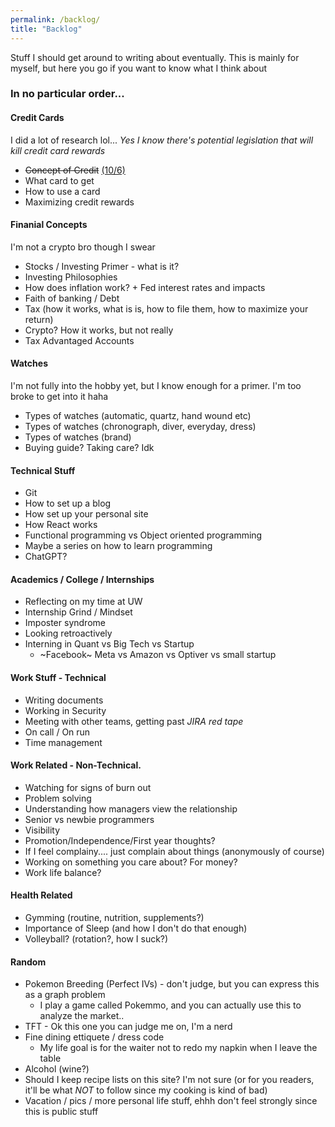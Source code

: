 ```yaml
---
permalink: /backlog/
title: "Backlog"
---
```

Stuff I should get around to writing about eventually. This is mainly
for myself, but here you go if you want to know what I think about
### In no particular order...

#### Credit Cards
I did a lot of research lol...
*Yes I know there's potential legislation that will kill credit card rewards*
* ~~Concept of Credit~~ [(10/6)](https://qiujames.com/credit_primer/)
* What card to get
* How to use a card
* Maximizing credit rewards

#### Finanial Concepts
I'm not a crypto bro though I swear
* Stocks / Investing Primer - what is it?
* Investing Philosophies
* How does inflation work? + Fed interest rates and impacts
* Faith of banking / Debt
* Tax (how it works, what is is, how to file them, how to maximize your return)
* Crypto? How it works, but not really
* Tax Advantaged Accounts

#### Watches
I'm not fully into the hobby yet, but I know enough for a primer.
I'm too broke to get into it haha
* Types of watches (automatic, quartz, hand wound etc)
* Types of watches (chronograph, diver, everyday, dress)
* Types of watches (brand)
* Buying guide? Taking care? Idk

#### Technical Stuff
* Git
* How to set up a blog
* How set up your personal site
* How React works
* Functional programming vs Object oriented programming
* Maybe a series on how to learn programming
* ChatGPT?

#### Academics / College / Internships
* Reflecting on my time at UW
* Internship Grind / Mindset
* Imposter syndrome
* Looking retroactively
* Interning in Quant vs Big Tech vs Startup
  * ~Facebook~ Meta vs Amazon vs Optiver vs small startup

#### Work Stuff - Technical
* Writing documents
* Working in Security
* Meeting with other teams, getting past *JIRA red tape*
* On call / On run
* Time management

#### Work Related - Non-Technical.
* Watching for signs of burn out
* Problem solving
* Understanding how managers view the relationship
* Senior vs newbie programmers
* Visibility
* Promotion/Independence/First year thoughts?
* If I feel complainy.... just complain about things (anonymously of course)
* Working on something you care about? For money?
* Work life balance?

#### Health Related
* Gymming (routine, nutrition, supplements?)
* Importance of Sleep (and how I don't do that enough)
* Volleyball? (rotation?, how I suck?)

#### Random
* Pokemon Breeding (Perfect IVs) - don't judge, but you can express this as a graph problem
  * I play a game called Pokemmo, and you can actually use this to analyze the market..
* TFT - Ok this one you can judge me on, I'm a nerd
* Fine dining ettiquete / dress code
  * My life goal is for the waiter not to redo my napkin when I leave the table
* Alcohol (wine?)
* Should I keep recipe lists on this site? I'm not sure (or for you readers, it'll be what *NOT* to follow since my cooking is kind of bad)
* Vacation / pics / more personal life stuff, ehhh don't feel strongly since this is public stuff
